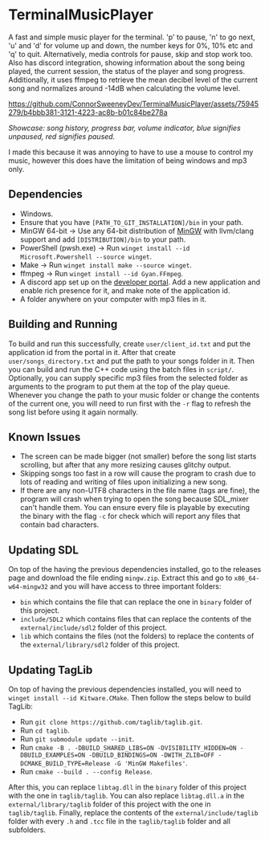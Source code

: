 # TerminalMusicPlayer
A fast and simple music player for the terminal. 'p' to pause, 'n' to go next, 'u' and 'd' for volume up and down, the
number keys for 0%, 10% etc and 'q' to quit. Alternatively, media controls for pause, skip and stop work too. Also has
discord integration, showing information about the song being played, the current session, the status of the player and
song progress. Additionally, it uses ffmpeg to retrieve the mean decibel level of the current song and normalizes around
-14dB when calculating the volume level.

https://github.com/ConnorSweeneyDev/TerminalMusicPlayer/assets/75945279/b4bbb381-3121-4223-ac8b-b01c84be278a

*Showcase: song history, progress bar, volume indicator, blue signifies unpaused, red signifies paused.*

I made this because it was annoying to have to use a mouse to control my music, however this does have the limitation of
being windows and mp3 only. 

## Dependencies
- Windows.
- Ensure that you have `[PATH_TO_GIT_INSTALLATION]/bin` in your path.
- MinGW 64-bit &rightarrow; Use any 64-bit distribution of [MinGW](https://winlibs.com/) with llvm/clang support and add
  `[DISTRIBUTION]/bin` to your path.
- PowerShell (pwsh.exe) &rightarrow; Run `winget install --id Microsoft.Powershell --source winget`.
- Make &rightarrow; Run `winget install make --source winget`.
- ffmpeg &rightarrow; Run `winget install --id Gyan.FFmpeg`.
- A discord app set up on the [developer portal](https://discord.com/developers/applications). Add a new application and
  enable rich presence for it, and make note of the application id.
- A folder anywhere on your computer with mp3 files in it.

## Building and Running
To build and run this successfully, create `user/client_id.txt` and put the application id from the portal in it. After
that create `user/songs_directory.txt` and put the path to your songs folder in it. Then you can build and run the C++
code using the batch files in `script/`. Optionally, you can supply specific mp3 files from the selected folder as
arguments to the program to put them at the top of the play queue. Whenever you change the path to your music folder or
change the contents of the current one, you will need to run first with the `-r` flag to refresh the song list before
using it again normally.

## Known Issues
- The screen can be made bigger (not smaller) before the song list starts scrolling, but after that any more resizing
  causes glitchy output.
- Skipping songs too fast in a row will cause the program to crash due to lots of reading and writing of files upon
  initializing a new song.
- If there are any non-UTF8 characters in the file name (tags are fine), the program will crash when trying to open the
  song because SDL_mixer can't handle them. You can ensure every file is playable by executing the binary with the flag
  `-c` for check which will report any files that contain bad characters.

## Updating SDL
On top of the having the previous dependencies installed, go to the releases page and download the file ending
`mingw.zip`. Extract this and go to `x86_64-w64-mingw32` and you will have access to three important folders:
- `bin` which contains the file that can replace the one in `binary` folder of this project.
- `include/SDL2` which contains files that can replace the contents of the `external/include/sdl2` folder of this
  project.
- `lib` which contains the files (not the folders) to replace the contents of the `external/library/sdl2` folder of this
  project.

## Updating TagLib
On top of having the previous dependencies installed, you will need to `winget install --id Kitware.CMake`. Then follow
the steps below to build TagLib:
- Run `git clone https://github.com/taglib/taglib.git`. 
- Run `cd taglib`.
- Run `git submodule update --init`.
- Run `cmake -B . -DBUILD_SHARED_LIBS=ON -DVISIBILITY_HIDDEN=ON -DBUILD_EXAMPLES=ON -DBUILD_BINDINGS=ON -DWITH_ZLIB=OFF
  -DCMAKE_BUILD_TYPE=Release -G 'MinGW Makefiles'`.
- Run `cmake --build . --config Release`.

After this, you can replace `libtag.dll` in the `binary` folder of this project with the one in `taglib/taglib`. You can
also replace `libtag.dll.a` in the `external/library/taglib` folder of this project with the one in `taglib/taglib`.
Finally, replace the contents of the `external/include/taglib` folder with every `.h` and `.tcc` file in the
`taglib/taglib` folder and all subfolders.
